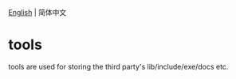 [English](./README.md) | 简体中文

# tools
tools are used for storing the third party's lib/include/exe/docs etc. 

